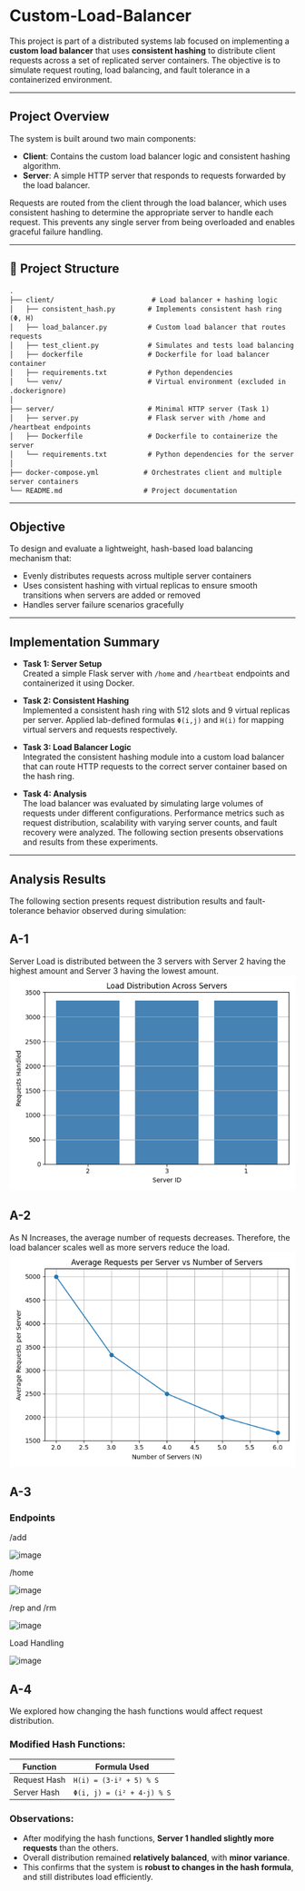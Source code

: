 # Custom-Load-Balancer
This project is part of a distributed systems lab focused on implementing a **custom load balancer** that uses **consistent hashing** to distribute client requests across a set of replicated server containers. The objective is to simulate request routing, load balancing, and fault tolerance in a containerized environment.

---


## Project Overview

The system is built around two main components:

- **Client**: Contains the custom load balancer logic and consistent hashing algorithm.
- **Server**: A simple HTTP server that responds to requests forwarded by the load balancer.

Requests are routed from the client through the load balancer, which uses consistent hashing to determine the appropriate server to handle each request. This prevents any single server from being overloaded and enables graceful failure handling.

---


## 📁 Project Structure

```
.
├── client/                        # Load balancer + hashing logic
│   ├── consistent_hash.py        # Implements consistent hash ring (Φ, H)
│   ├── load_balancer.py          # Custom load balancer that routes requests
│   ├── test_client.py            # Simulates and tests load balancing
│   ├── dockerfile                # Dockerfile for load balancer container
│   ├── requirements.txt          # Python dependencies
│   └── venv/                     # Virtual environment (excluded in .dockerignore)
│
├── server/                       # Minimal HTTP server (Task 1)
│   ├── server.py                 # Flask server with /home and /heartbeat endpoints
│   ├── Dockerfile                # Dockerfile to containerize the server
│   └── requirements.txt          # Python dependencies for the server
│
├── docker-compose.yml           # Orchestrates client and multiple server containers
└── README.md                    # Project documentation
```
---


## Objective

To design and evaluate a lightweight, hash-based load balancing mechanism that:
- Evenly distributes requests across multiple server containers
- Uses consistent hashing with virtual replicas to ensure smooth transitions when servers are added or removed
- Handles server failure scenarios gracefully

---


## Implementation Summary

- **Task 1: Server Setup**  
  Created a simple Flask server with `/home` and `/heartbeat` endpoints and containerized it using Docker.

- **Task 2: Consistent Hashing**  
  Implemented a consistent hash ring with 512 slots and 9 virtual replicas per server. Applied lab-defined formulas `Φ(i,j)` and `H(i)` for mapping virtual servers and requests respectively.

- **Task 3: Load Balancer Logic**  
  Integrated the consistent hashing module into a custom load balancer that can route HTTP requests to the correct server container based on the hash ring.

- **Task 4: Analysis**  
  The load balancer was evaluated by simulating large volumes of requests under different configurations. Performance metrics such as request distribution, scalability with varying server counts, and fault recovery were analyzed. The following section presents observations and results from these experiments.

---


## Analysis Results
The following section presents request distribution results and fault-tolerance behavior observed during simulation:

## A-1

Server Load is distributed between the 3 servers with Server 2 having the highest amount and Server 3 having the lowest amount.
![Load Distribution](client/load_distribution.png)


## A-2

As N Increases, the average number of requests decreases. Therefore, 
the load balancer scales well as more servers reduce the load.
![Scalability Line Chart](client/scalability_chart.png)


## A-3

### Endpoints

/add

![image](https://github.com/user-attachments/assets/d9515793-cb62-4c76-bf7a-5e589525b696)


/home

![image](https://github.com/user-attachments/assets/a4bffeb1-cbca-442f-88f1-f40fbbd040fb)


/rep and /rm

![image](https://github.com/user-attachments/assets/63dd648f-a66c-49b9-b8b8-d4c5d22dafed)


Load Handling 

![image](https://github.com/user-attachments/assets/7a7fafa2-5d56-4985-b6b7-53ff16dd49f4)


## A-4

We explored how changing the hash functions would affect request distribution.

### Modified Hash Functions:

| Function      | Formula Used                      |
|---------------|-----------------------------------|
| Request Hash  | `H(i) = (3·i² + 5) % S`           |
| Server Hash   | `Φ(i, j) = (i² + 4·j) % S`        |

### Observations:

- After modifying the hash functions, **Server 1 handled slightly more requests** than the others.
- Overall distribution remained **relatively balanced**, with **minor variance**.
- This confirms that the system is **robust to changes in the hash formula**, and still distributes load efficiently.

